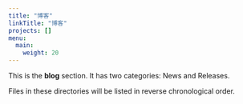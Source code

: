 ```yaml
---
title: "博客"
linkTitle: "博客"
projects: []
menu:
  main:
    weight: 20
---
```



This is the **blog** section. It has two categories: News and Releases.

Files in these directories will be listed in reverse chronological order.

